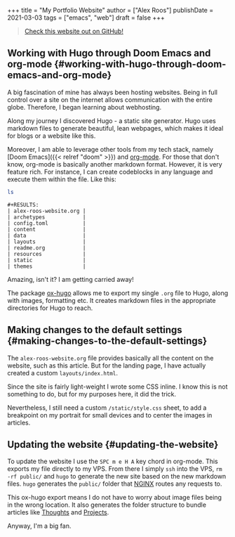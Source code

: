 +++
title = "My Portfolio Website"
author = ["Alex Roos"]
publishDate = 2021-03-03
tags = ["emacs", "web"]
draft = false
+++

> [Check this website out on GitHub!](https://github.com/AlexRoosWork/Portfolio-Website)

## Working with Hugo through Doom Emacs and org-mode {#working-with-hugo-through-doom-emacs-and-org-mode}

A big fascination of mine has always been hosting websites. Being in full control over a site on the internet allows communication with the entire globe. Therefore, I began learning about webhosting.

Along my journey I discovered Hugo - a static site generator. Hugo uses markdown files to generate beautiful, lean webpages, which makes it ideal for blogs or a website like this.

Moreover, I am able to leverage other tools from my tech stack, namely [Doom Emacs]({{< relref "doom" >}}) and [org-mode](https://orgmode.org/). For those that don't know, org-mode is basically another markdown format. However, it is very feature rich. For instance, I can create codeblocks in any language and execute them within the file. Like this:

```sh
ls
```

```nil
#+RESULTS:
| alex-roos-website.org |
| archetypes            |
| config.toml           |
| content               |
| data                  |
| layouts               |
| readme.org            |
| resources             |
| static                |
| themes                |
```

Amazing, isn't it? I am getting carried away!

The package [ox-hugo](https://ox-hugo.scripter.co/) allows me to export my single `.org` file to Hugo, along with images, formatting etc. It creates markdown files in the appropriate directories for Hugo to reach.

## Making changes to the default settings {#making-changes-to-the-default-settings}

The `alex-roos-website.org` file provides basically all the content on the website, such as this article. But for the landing page, I have actually created a custom `layouts/index.html`.

Since the site is fairly light-weight I wrote some CSS inline. I know this is not something to do, but for my purposes here, it did the trick.

Nevertheless, I still need a custom `/static/style.css` sheet, to add a breakpoint on my portrait for small devices and to center the images in articles.

## Updating the website {#updating-the-website}

To update the website I use the `SPC m e H A` key chord in org-mode. This exports my file directly to my VPS. From there I simply `ssh` into the VPS, `rm -rf public/` and `hugo` to generate the new site based on the new markdown files. `hugo` generates the `public/` folder that [NGINX](https://nginx.org/en/) routes any requests to.

This ox-hugo export means I do not have to worry about image files being in the wrong location. It also generates the folder structure to bundle articles like [Thoughts](thoughts/.org) and [Projects](projects/.org).

Anyway, I'm a big fan.
